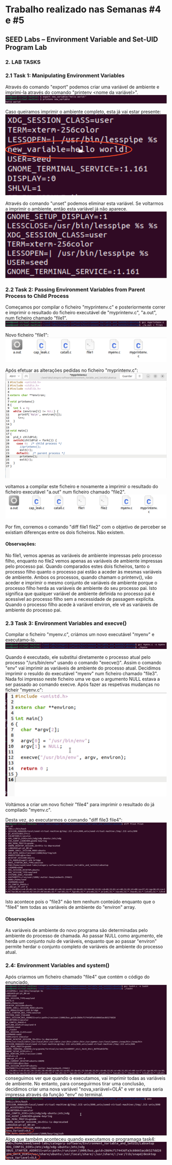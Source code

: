 # Trabalho realizado nas Semanas #4 e #5
## SEED Labs – Environment Variable and Set-UID Program Lab

### 2. LAB TASKS
### 2.1 Task 1: Manipulating Environment Variables
Através do comando "export" podemos criar uma variável de ambiente e imprimi-la através do comando "printenv <nome da variável>".
<img src="imagens/Captura de ecrã 2023-10-13, às 14.15.37.png">

Caso queiramos imprimir o ambiente completo, esta já vai estar presente:
<img src="imagens/Captura de ecrã 2023-10-13, às 14.16.24.png">

Através do comando "unset" podemos eliminar esta variável. Se voltarmos a imprimir o ambiente, então esta variável já não aparece.
<img src="imagens/Captura de ecrã 2023-10-13, às 14.17.22.png">


### 2.2 Task 2: Passing Environment Variables from Parent Process to Child Process
Começamos por compilar o ficheiro "myprintenv.c" e posteriormente correr e imprimir o resultado do ficheiro executável de "myprintenv.c", "a.out", num ficheiro chamado "file1".
<img src="imagens/Captura de ecrã 2023-10-13, às 15.49.39.png">

Novo ficheiro "file1":
<img src="imagens/Captura de ecrã 2023-10-13, às 15.51.05.png">

Após efetuar as alterações pedidas no ficheiro "myprintenv.c":
<img src="imagens/Captura de ecrã 2023-10-13, às 15.17.24.png">

voltamos a compilar este ficheiro e novamente a imprimir o resultado do ficheiro executável "a.out" num ficheiro chamado "file2".
<img src= "imagens/Captura de ecrã 2023-10-13, às 15.54.54.png">

Por fim, corremos o comando "diff file1 file2" com o objetivo de perceber se existiam diferenças entre os dois ficheiros. Não existem.


#### Observações:
No file1, vemos apenas as variáveis de ambiente impressas pelo processo filho, enquanto no file2 vemos apenas as variáveis de ambiente impressas pelo processo pai.
Quando comparados estes dois ficheiros, tanto o processo filho quanto o processo pai estão a aceder às mesmas variáveis de ambiente. Ambos os processos, quando chamam o printenv(), vão aceder e imprimir o mesmo conjunto de variáveis de ambiente porque o processo filho herda as variáveis de ambiente do seu processo pai.
Isto significa que qualquer variável de ambiente definida no processo pai é acessível ao processo filho sem a necessidade de passagem explícita. Quando o processo filho acede à variável environ, ele vê as variáveis de ambiente do processo pai.


### 2.3 Task 3: Environment Variables and execve()
Compilar o ficheiro "myenv.c", criámos um novo executável "myenv" e executamo-lo.
<img src="imagens/Captura de ecrã 2023-10-13, às 16.30.49.png">

Quando é executado, ele substitui diretamente o processo atual pelo processo "/urs/bin/env" usando o comando "execve()". Assim o comando "env" vai imprimir as variáveis de ambiente do processo atual.
Decidimos imprimir o resuldo do executável "myenv" num ficheiro chamado "file3". Nada foi impresso neste ficheiro uma ve que o argumento NULL estava a ser passado ao comando execve.
Após fazer as respetivas mudanças no ficheir "myenv.c":
<img src="imagens/Captura de ecrã 2023-10-13, às 20.08.49.png">

Voltámos a criar um novo ficheir "file4" para imprimir o resultado do já compilado "myenv.c".

Desta vez, ao executarmos o comando "diff file3 file4":
<img src ="imagens/Captura de ecrã 2023-10-13, às 16.39.54.png">

Isto acontece pois o "file3" não tem nenhum conteúdo enquanto que o "file4" tem todas as variáveis de ambiente do "environ" array.

#### Observações
As variáveis de ambiente do novo programa são determinadas pelo ambiente do processo de chamada. Ao passar NULL como argumento, ele herda um conjunto nulo de variáveis, enquanto que ao passar "environ" permite herdar o conjunto completo de variáveis de ambiente do processo atual.

### 2.4: Environment Variables and system()
Após criarmos um ficheiro chamado "file4" que contém o código do enunciado,
<img src="imagens/Captura de ecrã 2023-10-13, às 16.59.33.png">
conseguimos ver que quando o executamos, vai imprimir todas as variáveis de ambiente.
No entanto, para conseguirmos tirar uma conclusão, decidimos criar uma nova variável "nova_variável=OLÁ" e ver se esta seria impressa através da função "env" no terminal.
<img src="imagens/Captura de ecrã 2023-10-13, às 17.24.29.png">
Algo que também aconteceu quando executamos o programaga task4:
<img src="imagens/Captura de ecrã 2023-10-13, às 20.29.35.png">

